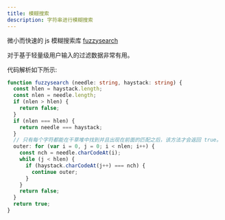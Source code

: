 ```yaml
---
title: 模糊搜索
description: 字符串进行模糊搜索
---
```


微小而快速的 js 模糊搜索库 [fuzzysearch](https://github.com/bevacqua/fuzzysearch)

对于基于轻量级用户输入的过滤数据非常有用。

代码解析如下所示:
```ts
function fuzzysearch (needle: string, haystack: string) {
  const hlen = haystack.length;
  const nlen = needle.length;
  if (nlen > hlen) {
    return false;
  }
  if (nlen === hlen) {
    return needle === haystack;
  }
  // 只有每个字符都能在干草堆中找到并且出现在前面的匹配之后，该方法才会返回 true。
  outer: for (var i = 0, j = 0; i < nlen; i++) {
    const nch = needle.charCodeAt(i);
    while (j < hlen) {
      if (haystack.charCodeAt(j++) === nch) {
        continue outer;
      }
    }
    return false;
  }
  return true;
}
```
